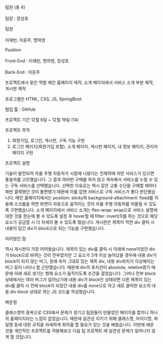 팀원 (총 4)<br/><br/>팀장 : 장성호


팀원<br/><br/>이재빈, 이윤주, 명하영


Position<br/><br/>Front-End : 이재빈, 명하영, 장성호<br/><br/>Back-End : 이윤주


프로젝트에서 맡은 역할
메인 홈페이지 제작, 소개 페이지에서 서비스 소개 부분 제작, 게시판 제작


프로그램은 HTML, CSS, JS, SpringBoot

협업 툴 : GitHub


프로젝트 기간
12월 6일 ~ 12월 19일 (14)



프로젝트 목적

1. 회원가입, 로그인, 게시판, 구독 기능 구현
2. 로그인 페이지(회원가입 포함), 소개 페이지, 게시판 페이지,  내 정보 페이지, 관리자 페이지 구현


프로젝트 설명

 기술이 발전되어 자율 주행 자동차가 시장에 나왔다는 전제하에 어떤 서비스가 있으면 좋을까를 고민했습니다. 그 결과 여러번 구매를 하지 않고 계속해서 서비스를 누릴 수 있는 구독 서비스를 선택했습니다. 선택한 이유로는 택시 같은 교통 수단을 구매할 때마다 매번 결제했던 것이 불편했기 때문에 이를 없앤 서비스로 구독 서비스가 좋다 판단했습니다. 메인 홈페이지에서는 position: sticky와 background-attachment: fixed를 이용해 스크롤을 하면 화면이 자동으로 움직이는 것이 자율 주행 자동차를 떠올릴 수 있도록 구현했습니다. 소개 페이지에서 서비스 소개는 flex-wrap: wrap으로 서비스 설명에 대한 것을 한눈에 볼 수 있도록 설정 후 hover할 때 filter: invert(1)를 하는 것으로 해당 요소가 궁금할 시 더 자세히 볼 수 있도록 했습니다. 게시판은 제목이 적힌 div 클릭 시 내용이 담긴 div가 block으로 되는 기능을 구현했습니다.


어려웠던 점

역시 게시판이 가장 어려웠습니다. 제목이 있는 div를 클릭 시 아래에 none이었던 div가 block으로 바뀌는 것이 전부였지만 그 요소가 3개 이상 늘어났을 경우에 내용 div가 block이 되지 않는 버그, 원래 위치 그대로 있는 제목 div, 내용 div위치가 이상해지는 버그 등이 나타나 참 곤란했습니다. 때문에 div의 포지션이 absolute, relative였기 때문에 아래 새로 생기는 형제 요소가 움직이도록 조건을 걸었습니다. 그러나 전부 block 상태에서는 여러 버그가 일어났기에 내용 div가 block인 상태라면 다른 제목이 있는 div를 클릭 시 전에 block이 되었던 내용 div를 none으로 하고 새로 클릭한 요소의 내용 div block 상태로 하는 JS 코드를 작성했습니다.


배운점

 클래스명의 중복으로 CSS에서 문제가 생기고 팀원들이 만들었던 페이지를 합치니 하나의 홈페이지라는 느낌이 없었습니다. 때문에 일관성 지키기 위해 클래스명, 아이디명, 파일명 등에 대한 규칙을 자세하게 회의를 할 필요가 있는 것을 배웠습니다. 이번에 배운 것을 개인적인 프로젝트를 적용해보고 다음 팀 프로젝트 때 일관성 문제가 일어나지 않게 할 것입니다.

